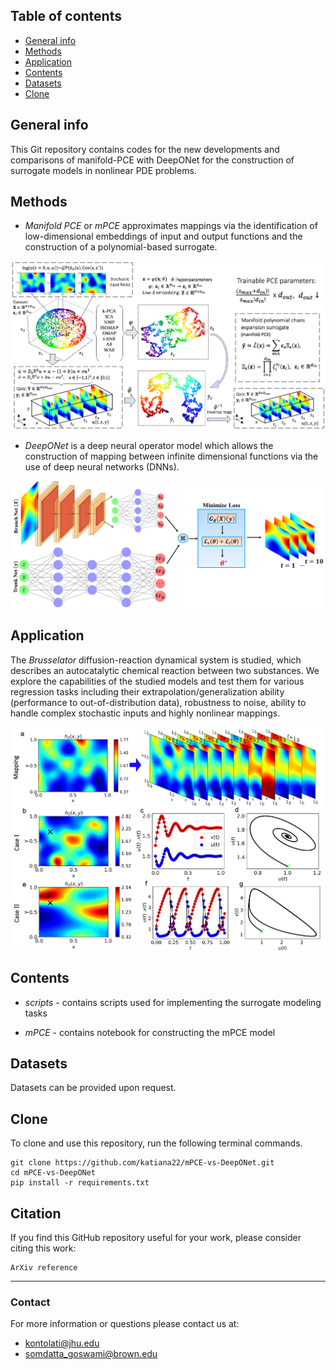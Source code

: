 ## Table of contents
* [General info](#general-info)
* [Methods](#methods)
* [Application](#application)
* [Contents](#contents)
* [Datasets](#datasets)
* [Clone](#clone)

## General info

This Git repository contains codes for the new developments and comparisons of manifold-PCE with DeepONet for the construction of surrogate models in nonlinear PDE problems.

## Methods

* _Manifold PCE_ or _mPCE_ approximates mappings via the identification of low-dimensional embeddings of input and output functions and the construction of a polynomial-based surrogate.

<p align="center">
  <img src="schematics/mPCE-schematic.png" width="700" />
</p>

* _DeepONet_ is a deep neural operator model which allows the construction of mapping between infinite dimensional functions via the use of deep neural networks (DNNs).

<p align="center">
  <img src="schematics/DeepONet-schematic.png" width="700" />
</p>

## Application

The _Brusselator_ diffusion-reaction dynamical system is studied, which describes an autocatalytic chemical reaction between two substances. We explore the capabilities of the studied models and test them for various regression tasks including their extrapolation/generalization ability (performance to out-of-distribution data), robustness to noise, ability to handle complex stochastic inputs and highly nonlinear mappings.

<p align="center">
  <img src="schematics/Application-schematic.png" width="700" />
</p>

## Contents

* _scripts_ - contains scripts used for implementing the surrogate modeling tasks

* _mPCE_ - contains notebook for constructing the mPCE model

## Datasets

Datasets can be provided upon request. 

## Clone

To clone and use this repository, run the following terminal commands.

```
git clone https://github.com/katiana22/mPCE-vs-DeepONet.git
cd mPCE-vs-DeepONet
pip install -r requirements.txt
```

## Citation

If you find this GitHub repository useful for your work, please consider citing this work:

```
ArXiv reference
```
______________________

### Contact
For more information or questions please contact us at:   
* kontolati@jhu.edu   
* somdatta_goswami@brown.edu
